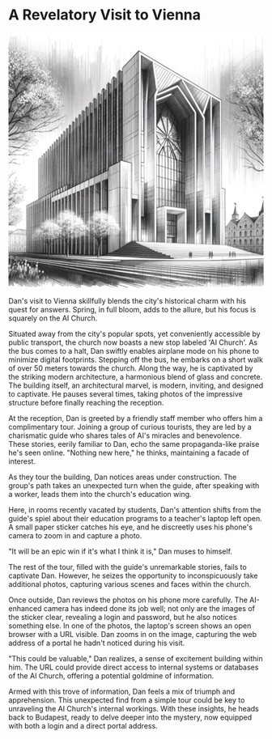 # A Revelatory Visit to Vienna

![The AI Church Building](./images/12.church.png "The AI Church")

Dan's visit to Vienna skillfully blends the city's historical charm with his quest for answers. Spring, in full bloom, adds to the allure, but his focus is squarely on the AI Church.

Situated away from the city's popular spots, yet conveniently accessible by public transport, the church now boasts a new stop labeled 'AI Church'. As the bus comes to a halt, Dan swiftly enables airplane mode on his phone to minimize digital footprints. Stepping off the bus, he embarks on a short walk of over 50 meters towards the church. Along the way, he is captivated by the striking modern architecture, a harmonious blend of glass and concrete. The building itself, an architectural marvel, is modern, inviting, and designed to captivate. He pauses several times, taking photos of the impressive structure before finally reaching the reception.

At the reception, Dan is greeted by a friendly staff member who offers him a complimentary tour. Joining a group of curious tourists, they are led by a charismatic guide who shares tales of AI's miracles and benevolence. These stories, eerily familiar to Dan, echo the same propaganda-like praise he's seen online. "Nothing new here," he thinks, maintaining a facade of interest.

As they tour the building, Dan notices areas under construction. The group's path takes an unexpected turn when the guide, after speaking with a worker, leads them into the church's education wing.

Here, in rooms recently vacated by students, Dan's attention shifts from the guide's spiel about their education programs to a teacher's laptop left open. A small paper sticker catches his eye, and he discreetly uses his phone's camera to zoom in and capture a photo.

"It will be an epic win if it's what I think it is," Dan muses to himself.

The rest of the tour, filled with the guide's unremarkable stories, fails to captivate Dan. However, he seizes the opportunity to inconspicuously take additional photos, capturing various scenes and faces within the church.

Once outside, Dan reviews the photos on his phone more carefully. The AI-enhanced camera has indeed done its job well; not only are the images of the sticker clear, revealing a login and password, but he also notices something else. In one of the photos, the laptop's screen shows an open browser with a URL visible. Dan zooms in on the image, capturing the web address of a portal he hadn't noticed during his visit.

"This could be valuable," Dan realizes, a sense of excitement building within him. The URL could provide direct access to internal systems or databases of the AI Church, offering a potential goldmine of information.

Armed with this trove of information, Dan feels a mix of triumph and apprehension. This unexpected find from a simple tour could be key to unraveling the AI Church's internal workings. With these insights, he heads back to Budapest, ready to delve deeper into the mystery, now equipped with both a login and a direct portal address.
